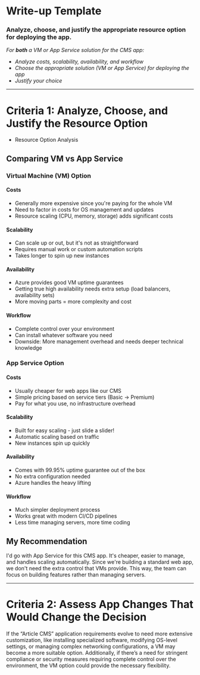 # Write-up Template

### Analyze, choose, and justify the appropriate resource option for deploying the app.

*For **both** a VM or App Service solution for the CMS app:*
- *Analyze costs, scalability, availability, and workflow*
- *Choose the appropriate solution (VM or App Service) for deploying the app*
- *Justify your choice*

___
# Criteria 1: Analyze, Choose, and Justify the Resource Option 
- Resource Option Analysis

## Comparing VM vs App Service

### Virtual Machine (VM) Option

#### Costs
- Generally more expensive since you're paying for the whole VM
- Need to factor in costs for OS management and updates
- Resource scaling (CPU, memory, storage) adds significant costs

#### Scalability
- Can scale up or out, but it's not as straightforward
- Requires manual work or custom automation scripts
- Takes longer to spin up new instances

#### Availability
- Azure provides good VM uptime guarantees
- Getting true high availability needs extra setup (load balancers, availability sets)
- More moving parts = more complexity and cost

#### Workflow
- Complete control over your environment
- Can install whatever software you need
- Downside: More management overhead and needs deeper technical knowledge

### App Service Option

#### Costs
- Usually cheaper for web apps like our CMS
- Simple pricing based on service tiers (Basic → Premium)
- Pay for what you use, no infrastructure overhead

#### Scalability
- Built for easy scaling - just slide a slider!
- Automatic scaling based on traffic
- New instances spin up quickly

#### Availability
- Comes with 99.95% uptime guarantee out of the box
- No extra configuration needed
- Azure handles the heavy lifting

#### Workflow
- Much simpler deployment process
- Works great with modern CI/CD pipelines
- Less time managing servers, more time coding

## My Recommendation
I'd go with App Service for this CMS app. It's cheaper, easier to manage, and handles scaling automatically. Since we're building a standard web app, we don't need the extra control that VMs provide. This way, the team can focus on building features rather than managing servers.

___
# Criteria 2: Assess App Changes That Would Change the Decision

If the “Article CMS” application requirements evolve to need more extensive customization, like installing specialized software, modifying OS-level settings, or managing complex networking configurations, a VM may become a more suitable option. Additionally, if there’s a need for stringent compliance or security measures requiring complete control over the environment, the VM option could provide the necessary flexibility.